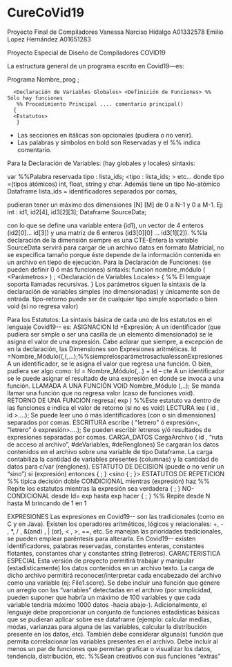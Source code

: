 # CureCoVid19
Proyecto Final de Compiladores Vanessa Narciso Hidalgo A01332578 Emilio Lopez Hernández  A01651283 

Proyecto Especial de Diseño de Compiladores COVID19

La estructura general de un programa escrito en Covid19—es:

Programa Nombre_prog ;

      <Declaración de Variables Globales> <Definición de Funciones> %% Sólo hay funciones
       %% Procedimiento Principal .... comentario principal()
      {
      <Estatutos>
       }
  
  
* Las secciones en itálicas son opcionales (pudiera o no venir).
* Las palabras y símbolos en bold son Reservadas y el %% indica comentario.

Para la Declaración de Variables: (hay globales y locales) sintaxis:

var %%Palabra reservada tipo : lista_ids;
<tipo : lista_ids; > etc... donde
tipo =(tipos atómicos) int, float, string y char. Además tiene un tipo No-atómico Dataframe lista_ids = identificadores separados por comas,

pudieran tener un máximo dos dimensiones [N] [M] de 0 a N-1 y 0 a M-1.
Ej: int : id1, id2[4], id3[2][3]; Dataframe SourceData;

con lo que se define una variable entera (id1), un vector de 4 enteros (id2[0]... id[3]) y una matriz
de 6 enteros (id3[0][0] ... id3[1][2]). %%la declaración de la dimensión siempre es una CTE-Entera
la variable SourceData servirá para cargar de un archivo datos en formato Matricial, no se especifica tamaño porque éste depende de la información contenida en un archivo en tiepo de ejecución.
Para la Declaración de Funciones: (se pueden definir 0 ó más funciones) sintaxis:
funcion <tipo-retorno> nombre_módulo ( <Parámetros> ) ; <Declaración de Variables Locales>
{
<Estatutos> %% El lenguaje soporta llamadas recursivas. }
Los parámetros siguen la sintaxis de la declaración de variables simples (no dimensionadas) y únicamente son de entrada.
tipo-retorno puede ser de cualquier tipo simple soportado o bien void (si no regresa valor)
   
Para los Estatutos:
La sintaxis básica de cada uno de los estatutos en el lenguaje Covid19-- es:
ASIGNACION Id<dimensiones> =Expresión;
A un identificador (que pudiera ser simple o ser una casilla de un elemento dimensionado) se le asigna el valor de una expresión. Cabe aclarar que siempre, a excepción de en la declaración, las Dimensiones son Expresiones aritméticas.
Id<dimensiones> =Nombre_Módulo((<param1>,(<param2>,...);%%siemprelosparámetrosactualessonExpresiones A un identificador, se le asigna el valor que regresa una función.
O bien, pudiera ser algo como: Id<dimensiones> = Nombre_Módulo(<param1>,..) + Id<dimensiones> – cte A un identificador se le puede asignar el resultado de una expresión en donde se invoca a una función.
LLAMADA A UNA FUNCIÓN VOID Nombre_Módulo (<param1>,..);
Se manda llamar una función que no regresa valor (caso de funciones void). RETORNO DE UNA FUNCIÓN
regresa( exp ) %%Este estatuto va dentro de las funciones e indica el valor de retorno (si no es void)
LECTURA
lee ( id<dimensiones> , id<dimensiones> >....);
Se puede leer uno ó más identificadores (con o sin dimensiones) separados por comas.
ESCRITURA
escribe ( "letrero" ó expresión<, "letrero" ó expresión>....);
Se pueden escribir letreros y/ó resultados de expresiones separadas por comas.
CARGA_DATOS
CargaArchivo ( id , “ruta de acceso al archivo”, #deVariables, #deRenglones)
Se cargarán los datos contenidos en el archivo sobre una variable de tipo Dataframe. La carga contabiliza la cantidad de variables presentes (columnas) y la cantidad de datos para c/var (renglones).
ESTATUTO DE DECISION (puede o no venir un “sino”)
 si (expresión) entonces { <Estatutos>; }
<sino
{ <Estatutos>; }>
ESTATUTOS DE REPETICION
%% típica decisión doble
CONDICIONAL
mientras (expresión) haz %% Repite los estatutos mientras la expresión sea verdadera
{ <Estatutos>; }
NO-CONDICIONAL
desde Id<dimensiones>= exp hasta exp hacer
{ <Estatutos>; } %% Repite desde N hasta M brincando de 1 en 1

EXPRESIONES
Las expresiones en Covid19-- son las tradicionales (como en C y en Java). Existen los operadores aritméticos, lógicos y relacionales: +, - , *, / , &(and) , | (or), < , >, ==, etc. Se manejan las prioridades tradicionales, se pueden emplear paréntesis para alterarla.
En Covid19-- existen identificadores, palabras reservadas, constantes enteras, constantes flotantes, constantes char y constantes string (letreros).
CARACTERISTICA ESPECIAL
Esta versión de proyecto permitirá trabajar y manipular (estadísticamente) los datos contenidos en un archivo texto. La carga de dicho archivo permitirá reconocer/interpretar cada encabezado del archivo como una variable (ej: File1.score). Se debe incluir una función que genere un arreglo con las “variables” detectadas en el archivo (por simplicidad, pueden suponer que habría un máximo de 100 variables y que cada variable tendría máximo 1000 datos -hacia abajo-). Adicionalmente, el lenguaje debe proporcionar un conjunto de funciones estadísticas básicas que se pudieran aplicar sobre ese dataframe (ejemplo: calcular medias, modas, varianzas para alguna de las variables, calcular la distribución presente en los datos, etc). También debe considerar alguna(s) función que permita correlacionar las variables presentes en el archivo. Debe incluir al menos un par de funciones que permitan graficar o visualizar los datos, tendencia, distribución, etc. %%Sean creativos con sus funciones “extras”
